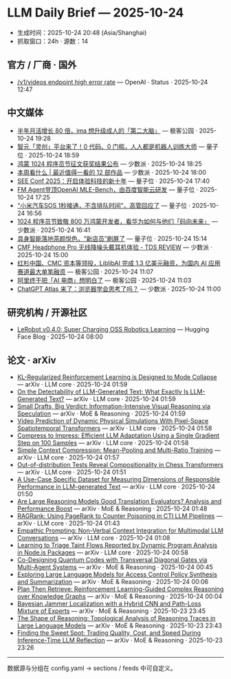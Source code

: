 # LLM Daily Brief — 2025-10-24

- 生成时间：2025-10-24 20:48 (Asia/Shanghai)
- 抓取窗口：24h · 源数：14


## 官方 / 厂商 · 国外

- [/v1/videos endpoint high error rate](https://status.openai.com//incidents/01K8A4VHSRM6T22V225JGXWN2W) — OpenAI · Status · 2025-10-24 12:47


## 中文媒体

- [半年月活增长 80 倍，ima 想升级成人的「第二大脑」](http://www.geekpark.net/news/355541) — 极客公园 · 2025-10-24 19:28
- [智元「灵创」平台来了！0 代码、0 门槛，人人都是机器人训练大师](https://www.qbitai.com/2025/10/345600.html) — 量子位 · 2025-10-24 18:59
- [鸿蒙 1024 程序员节征文获奖结果公布](https://sspai.com/post/103319) — 少数派 · 2025-10-24 18:25
- [本周看什么 | 最近值得一看的 12 部作品](https://sspai.com/post/103329) — 少数派 · 2025-10-24 18:00
- [SEE Conf 2025：开启体验科技的新十年](https://www.qbitai.com/2025/10/345583.html) — 量子位 · 2025-10-24 17:40
- [FM Agent登顶OpenAI MLE-Bench，由百度智能云研发](https://www.qbitai.com/2025/10/345578.html) — 量子位 · 2025-10-24 17:25
- [“小米汽车SOS 1秒接通，不含排队时间”，高管回应了](https://www.qbitai.com/2025/10/345549.html) — 量子位 · 2025-10-24 16:56
- [1024 程序员节致敬 800 万鸿蒙开发者，看华为如何与他们「码向未来」](https://sspai.com/post/103325) — 少数派 · 2025-10-24 16:41
- [具身智能落地茶颜悦色，“新店员”刷屏了](https://www.qbitai.com/2025/10/345520.html) — 量子位 · 2025-10-24 15:14
- [CMF Headphone Pro 无线降噪头戴耳机体验 - TDS REVIEW](https://sspai.com/post/103152) — 少数派 · 2025-10-24 15:00
- [红杉中国、CMC 资本等领投，LiblibAI 完成 1.3 亿美元融资，为国内 AI 应用赛道最大单笔融资](http://www.geekpark.net/news/355486) — 极客公园 · 2025-10-24 11:07
- [阿里终于把「AI 电商」想明白了](http://www.geekpark.net/news/355485) — 极客公园 · 2025-10-24 11:03
- [ChatGPT Atlas 来了：浏览器学会思考了吗？](https://sspai.com/post/103275) — 少数派 · 2025-10-24 11:00


## 研究机构 / 开源社区

- [LeRobot v0.4.0: Super Charging OSS Robotics Learning](https://huggingface.co/blog/lerobot-release-v040) — Hugging Face Blog · 2025-10-24 08:00


## 论文 · arXiv

- [KL-Regularized Reinforcement Learning is Designed to Mode Collapse](http://arxiv.org/abs/2510.20817v1) — arXiv · LLM core · 2025-10-24 01:59
- [On the Detectability of LLM-Generated Text: What Exactly Is   LLM-Generated Text?](http://arxiv.org/abs/2510.20810v1) — arXiv · LLM core · 2025-10-24 01:59
- [Small Drafts, Big Verdict: Information-Intensive Visual Reasoning via   Speculation](http://arxiv.org/abs/2510.20812v1) — arXiv · MoE & Reasoning · 2025-10-24 01:59
- [Video Prediction of Dynamic Physical Simulations With Pixel-Space   Spatiotemporal Transformers](http://arxiv.org/abs/2510.20807v1) — arXiv · LLM core · 2025-10-24 01:58
- [Compress to Impress: Efficient LLM Adaptation Using a Single Gradient   Step on 100 Samples](http://arxiv.org/abs/2510.20800v1) — arXiv · LLM core · 2025-10-24 01:58
- [Simple Context Compression: Mean-Pooling and Multi-Ratio Training](http://arxiv.org/abs/2510.20797v1) — arXiv · LLM core · 2025-10-24 01:57
- [Out-of-distribution Tests Reveal Compositionality in Chess Transformers](http://arxiv.org/abs/2510.20783v1) — arXiv · LLM core · 2025-10-24 01:51
- [A Use-Case Specific Dataset for Measuring Dimensions of Responsible   Performance in LLM-generated Text](http://arxiv.org/abs/2510.20782v1) — arXiv · LLM core · 2025-10-24 01:50
- [Are Large Reasoning Models Good Translation Evaluators? Analysis and   Performance Boost](http://arxiv.org/abs/2510.20780v1) — arXiv · MoE & Reasoning · 2025-10-24 01:48
- [RAGRank: Using PageRank to Counter Poisoning in CTI LLM Pipelines](http://arxiv.org/abs/2510.20768v1) — arXiv · LLM core · 2025-10-24 01:43
- [Empathic Prompting: Non-Verbal Context Integration for Multimodal LLM   Conversations](http://arxiv.org/abs/2510.20743v1) — arXiv · LLM core · 2025-10-24 01:08
- [Learning to Triage Taint Flows Reported by Dynamic Program Analysis in   Node.js Packages](http://arxiv.org/abs/2510.20739v1) — arXiv · LLM core · 2025-10-24 00:58
- [Co-Designing Quantum Codes with Transversal Diagonal Gates via   Multi-Agent Systems](http://arxiv.org/abs/2510.20728v1) — arXiv · MoE & Reasoning · 2025-10-24 00:45
- [Exploring Large Language Models for Access Control Policy Synthesis and   Summarization](http://arxiv.org/abs/2510.20692v1) — arXiv · MoE & Reasoning · 2025-10-24 00:06
- [Plan Then Retrieve: Reinforcement Learning-Guided Complex Reasoning over   Knowledge Graphs](http://arxiv.org/abs/2510.20691v1) — arXiv · MoE & Reasoning · 2025-10-24 00:04
- [Bayesian Jammer Localization with a Hybrid CNN and Path-Loss Mixture of   Experts](http://arxiv.org/abs/2510.20666v1) — arXiv · MoE & Reasoning · 2025-10-23 23:45
- [The Shape of Reasoning: Topological Analysis of Reasoning Traces in   Large Language Models](http://arxiv.org/abs/2510.20665v1) — arXiv · MoE & Reasoning · 2025-10-23 23:43
- [Finding the Sweet Spot: Trading Quality, Cost, and Speed During   Inference-Time LLM Reflection](http://arxiv.org/abs/2510.20653v1) — arXiv · MoE & Reasoning · 2025-10-23 23:26

---
数据源与分组在 config.yaml → sections / feeds 中可自定义。